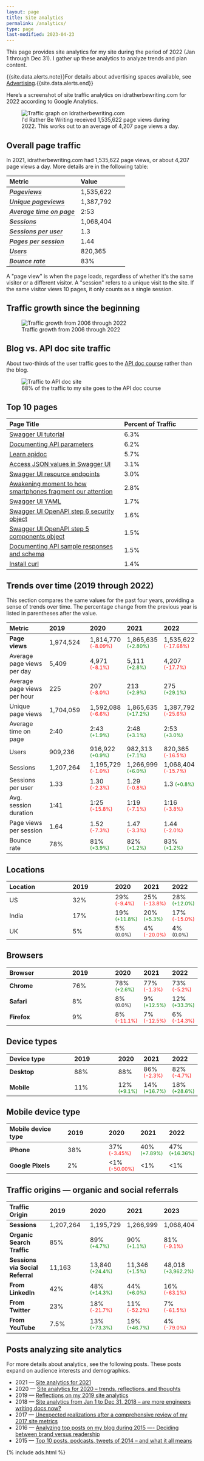 ```yaml
---
layout: page
title: Site analytics
permalink: /analytics/
type: page
last-modified: 2023-04-23
---
```


<p>This page provides site analytics for my site during the period of 2022 (Jan 1 through Dec 31). I gather up these analytics to analyze trends and plan content.</p>

{{site.data.alerts.note}}For details about advertising spaces available, see <a href="/advertising">Advertising</a>.{{site.data.alerts.end}}

<p>
   Here’s a screenshot of site traffic analytics on idratherbewriting.com for 2022 according to Google Analytics.
</p>

<figure>
   <img src="https://s3.us-west-1.wasabisys.com/idbwmedia.com/images/siteanalyticsfor2022.png" alt="Traffic graph on Idratherbewriting.com" />
   <figcaption>I'd Rather Be Writing received 1,535,622 page views during 2022. This works out to an average of 4,207 page views a day.</figcaption>
</figure>

<h2>Overall page traffic</h2>
<p>
   In 2021, idratherbewriting.com had 1,535,622 page views, or about 4,207 page views a day. More details are in the following table:
</p>

<table>
  <col width="60%">
  <col width="40%">
    <thead>
      <tr>
        <th><b>Metric</b></th>
        <th><b>Value</b></th>
      </tr>
    </thead>
    <tr>
      <td><b data-toggle="tooltip" title="The total number of times that all pages on the website have been loaded.">Pageviews</b></td>
      <td>1,535,622</td>
    </tr>
    <tr>
      <td><b data-toggle="tooltip" title="The total number of different pages on the website that have been loaded.">Unique pageviews</b></td>
      <td>1,387,792</td>
    </tr>
    <tr>
      <td><b data-toggle="tooltip" title="The average amount of time that users spend on each page on the website.">Average time on page</b></td>
      <td>2:53</td>
    </tr>
    <tr>
      <td><b data-toggle="tooltip" title="The total number of visits that users have made to the website.">Sessions</b></td>
      <td>1,068,404</td>
    </tr>
    <tr>
      <td><b data-toggle="tooltip" title="The average number of sessions that each user has made to the website.">Sessions per user</b></td>
      <td>1.3</td>
    </tr>
    <tr>
      <td><b data-toggle="tooltip" title="The average number of pages that users view during each session on the website.">Pages per session</b></td>
      <td>1.44</td>
    </tr>
    <tr>
      <td><b data-toggle="tooltip" title="The total number of unique users who have visited the website.">Users</b></td>
      <td>820,365</td>
    </tr>
    <tr>
      <td><b data-toggle="tooltip" title="The percentage of users who leave the website after viewing only one page.">Bounce rate</b></td>
      <td>83%</td>
    </tr>
</table>

<p>A "page view" is when the page loads, regardless of whether it's the same visitor or a different visitor. A "session" refers to a unique visit to the site. If the same visitor views 10 pages, it only counts as a single session.</p>

<h2>Traffic growth since the beginning</h2>

<figure>
   <img src="https://s3.us-west-1.wasabisys.com/idbwmedia.com/images/sitehistoricaltrends2022.png" alt="Traffic growth from 2006 through 2022" />
   <figcaption>Traffic growth from 2006 through 2022</figcaption>
</figure>

<h2>Blog vs. API doc site traffic</h2>
<p>
   About two-thirds of the user traffic goes to the <a href="/learnapidoc">API doc course</a> rather than the blog.
</p>

<figure>
   <img src="https://s3.us-west-1.wasabisys.com/idbwmedia.com/images/traffictoapidocsite2022.png" alt="Traffic to API doc site" />
   <figcaption>68% of the traffic to my site goes to the API doc course</figcaption>
</figure>

<h2>Top 10 pages</h2>

<table>
  <col width="60%">
  <col width="40%">
  <thead>
    <tr>
      <th><b>Page Title</b></th>
      <th><b>Percent of Traffic</b></th>
    </tr>
  </thead>
  <tr>
    <td><a href="/learnapidoc/pubapis_swagger.html">Swagger UI tutorial</a></td>
    <td>6.3%</td>
  </tr>
  <tr>
    <td><a href="/learnapidoc/docapis_doc_parameters.htm">Documenting API parameters</a></td>
    <td>6.2%</td>
  </tr>
  <tr>
    <td><a href="/learnapidoc/">Learn apidoc</a></td>
    <td>5.7%</td>
  </tr>
  <tr>
    <td><a href="/learnapidoc/docapis_access_json_values.html">Access JSON values in Swagger UI</a></td>
    <td>3.1%</td>
  </tr>
  <tr>
    <td><a href="/learnapidoc/docapis_resource_endpoints.html">Swagger UI resource endpoints</a></td>
    <td>3.0%</td>
  </tr>
  <tr>
    <td><a href="/blog/awakening-moment-to-how-smartphones-fragment-our-attention/">Awakening moment to how smartphones fragment our attention</a></td>
    <td>2.8%</td>
  </tr>
  <tr>
    <td><a href="/learnapidoc/pubapis_yaml.html">Swagger UI YAML</a></td>
    <td>1.7%</td>
  </tr>
  <tr>
    <td><a href="/learnapidoc/pubapis_openapi_step6_security_object.html">Swagger UI OpenAPI step 6 security object</a></td>
    <td>1.6%</td>
  </tr>
  <tr>
    <td><a href="/learnapidoc/pubapis_openapi_step5_components_object.html">Swagger UI OpenAPI step 5 components object</a></td>
    <td>1.5%</td>
  </tr>
  <tr>
    <td><a href="/learnapidoc/docapis_doc_sample_responses_and_schema.html">Documenting API sample responses and schema</a></td>
    <td>1.5%</td>
  </tr>
  <tr>
    <td><a href="/learnapidoc/docapis_install_curl.html">Install curl</a></td>
    <td>1.4%</td>
  </tr>
</table>


<h2>Trends over time (2019 through 2022)</h2>

<p>This section compares the same values for the past four years, providing a sense of trends over time. The percentage change from the previous year is listed in parentheses after the value.

<table>
  <col width="60%">
  <col width="40%">
  <thead>
    <tr>
      <th><b>Metric</b></th>
      <th><b>2019</b></th>
      <th><b>2020</b></th>
      <th><b>2021</b></th>
      <th><b>2022</b></th>
    </tr>
  </thead>
  <tr>
    <td><b>Page views</b></td>
    <td>1,974,524</td>
    <td>1,814,770 <span class="negative">(-8.09%)</span></td>
    <td>1,865,635 <span class="positive">(+2.80%)</span></td>
    <td>1,535,622 <span class="negative">(-17.68%)</span></td>
  </tr>
  <tr>
    <td>Average page views per day</td>
    <td>5,409</td>
    <td>4,971 <span class="negative">(-8.1%)</span></td>
    <td>5,111 <span class="positive">(+2.8%)</span></td>
    <td>4,207 <span class="negative">(-17.7%)</span></td>
  </tr>
  <tr>
    <td>Average page views per hour</td>
    <td>225</td>
    <td>207 <span class="negative">(-8.0%)</span></td>
    <td>213 <span class="positive">(+2.9%)</span></td>
    <td>275 <span class="positive">(+29.1%)</span></td>
  </tr>
  <tr>
    <td>Unique page views</td>
    <td>1,704,059</td>
    <td>1,592,088 <span class="negative">(-6.6%)</span></td>
    <td>1,865,635 <span class="positive">(+17.2%)</span></td>
    <td>1,387,792 <span class="negative">(-25.6%)</span></td>
  </tr>
  <tr>
    <td>Average time on page</td>
    <td>2:40</td>
    <td>2:43 <span class="positive">(+1.9%)</span></td>
    <td>2:48 <span class="positive">(+3.1%)</span></td>
    <td>2:53 <span class="positive">(+3.0%)</span></td>
  </tr>
  <tr>
    <td>Users</td>
    <td>909,236</td>
    <td>916,922 <span class="positive">(+0.9%)</span></td>
    <td>982,313 <span class="positive">(+7.1%)</span></td>
    <td>820,365 <span class="negative">(-16.5%)</span></td>
  </tr>
  <tr>
    <td>Sessions</td>
    <td>1,207,264</td>
    <td>1,195,729 <span class="negative">(-1.0%)</span></td>
    <td>1,266,999 <span class="positive">(+6.0%)</span></td>
    <td>1,068,404 <span class="negative">(-15.7%)</span></td>
  </tr>
  <tr>
    <td>Sessions per user</td>
    <td>1.33</td>
    <td>1.30 <span class="negative">(-2.3%)</span></td>
    <td>1.29 <span class="negative">(-0.8%)</span></td>
    <td>1.3 <span class="positive">(+0.8%)</span></td>
  </tr>
  <tr>
    <td>Avg. session duration</td>
    <td>1:41</td>
    <td>1:25 <span class="negative">(-15.8%)</span></td>
    <td>1:19 <span class="negative">(-7.1%)</span></td>
    <td>1:16 <span class="negative">(-3.8%)</span></td>
  </tr>
  <tr>
    <td>Page views per session</td>
    <td>1.64</td>
    <td>1.52 <span class="negative">(-7.3%)</span></td>
    <td>1.47 <span class="negative">(-3.3%)</span></td>
    <td>1.44 <span class="negative">(-2.0%)</span></td>
  </tr>
  <tr>
    <td>Bounce rate</td>
    <td>78%</td>
    <td>81% <span class="positive">(+3.9%)</span></td>
    <td>82% <span class="positive">(+1.2%)</span></td>
    <td>83% <span class="positive">(+1.2%)</span></td>
  </tr>
</table>

<h2>Locations</h2>

<table>
  <col width="60%">
  <col width="40%">
  <thead>
    <tr>
      <th><b>Location</b></th>
      <th><b>2019</b></th>
      <th><b>2020</b></th>
      <th><b>2021</b></th>
      <th><b>2022</b></th>
    </tr>
  </thead>
  <tbody>
    <tr>
      <td>US</td>
      <td>32%</td>
      <td>29% <span class="negative">(-9.4%)</span></td>
      <td>25% <span class="negative">(-13.8%)</span></td>
      <td>28% <span class="positive">(+12.0%)</span></td>
    </tr>
    <tr>
      <td>India</td>
      <td>17%</td>
      <td>19% <span class="positive">(+11.8%)</span></td>
      <td>20% <span class="positive">(+5.3%)</span></td>
      <td>17% <span class="negative">(-15.0%)</span></td>
    </tr>
    <tr>
      <td>UK</td>
      <td>5%</td>
      <td>5% <span class="neutral">(0.0%)</span></td>
      <td>4% <span class="negative">(-20.0%)</span></td>
      <td>4% <span class="neutral">(0.0%)</span></td>
    </tr>
  </tbody>
</table>



<h2>Browsers</h2>

<table>
  <col width="60%">
  <col width="40%">
  <thead>
    <tr>
      <th><b>Browser</b></th>
      <th><b>2019</b></th>
      <th><b>2020</b></th>
      <th><b>2021</b></th>
      <th><b>2022</b></th>
    </tr>
  </thead>
  <tbody>
    <tr>
      <td><b>Chrome</b></td>
      <td>76%</td>
      <td>78% <span class="positive">(+2.6%)</span></td>
      <td>77% <span class="negative">(-1.3%)</span></td>
      <td>73% <span class="negative">(-5.2%)</span></td>
    </tr>
    <tr>
      <td><b>Safari</b></td>
      <td>8%</td>
      <td>8% <span class="neutral">(0.0%)</span></td>
      <td>9% <span class="positive">(+12.5%)</span></td>
      <td>12% <span class="positive">(+33.3%)</span></td>
    </tr>
    <tr>
      <td><b>Firefox</b></td>
      <td>9%</td>
      <td>8% <span class="negative">(-11.1%)</span></td>
      <td>7% <span class="negative">(-12.5%)</span></td>
      <td>6% <span class="negative">(-14.3%)</span></td>
    </tr>
  </tbody>
</table>

<h2>Device types</h2>
<table>
  <col width="60%">
  <col width="40%">
  <thead>
    <tr>
      <th><b>Device type</b></th>
      <th><b>2019</b></th>
      <th><b>2020</b></th>
      <th><b>2021</b></th>
      <th><b>2022</b></th>
    </tr>
  </thead>
  <tbody>
    <tr>
      <td><b>Desktop</b></td>
      <td>88%</td>
      <td>88%</td>
      <td>86% <span class="negative">(-2.3%)</span></td>
      <td>82% <span class="negative">(-4.7%)</span></td>
    </tr>
    <tr>
      <td><b>Mobile</b></td>
      <td>11%</td>
      <td>12% <span class="positive">(+9.1%)</span></td>
      <td>14% <span class="positive">(+16.7%)</span></td>
      <td>18% <span class="positive">(+28.6%)</span></td>
    </tr>
  </tbody>
</table>

<h2>Mobile device type</h2>
<table>
  <col width="60%">
  <col width="40%">
  <thead>
    <tr>
      <th><b>Mobile device type</b></th>
      <th><b>2019</b></th>
      <th><b>2020</b></th>
      <th><b>2021</b></th>
      <th><b>2022</b></th>
    </tr>
  </thead>
  <tbody>
    <tr>
      <td><b>iPhone</b></td>
      <td>38%</td>
      <td>37% <span class="negative">(-3.45%)</span></td>
      <td>40% <span class="positive">(+7.89%)</span></td>
      <td>47% <span class="positive">(+16.36%)</span></td>
    </tr>
    <tr>
      <td><b>Google Pixels</b></td>
      <td>2%</td>
      <td>&lt;1% <span class="negative">(-50.00%)</span></td>
      <td>&lt;1%</td>
      <td>&lt;1%</td>
    </tr>
  </tbody>
</table>

<h2>Traffic origins — organic and social referrals</h2>
<table>
  <col width="60%">
  <col width="40%">
  <thead>
    <tr>
      <th><b>Traffic Origin</b></th>
      <th>2019</th>
      <th>2020</th>
      <th>2021</th>
      <th>2023</th>
    </tr>
  </thead>
  <tbody>
    <tr>
      <td><b>Sessions</b></td>
      <td>1,207,264</td>
      <td>1,195,729</td>
      <td>1,266,999</td>
      <td>1,068,404</td>
    </tr>
    <tr>
      <td><b>Organic Search Traffic</b></td>
      <td>85%</td>
      <td>89% <span class="positive">(+4.7%)</span></td>
      <td>90% <span class="positive">(+1.1%)</span></td>
      <td>81% <span class="negative">(-9.1%)</span></td>
    </tr>
    <tr>
      <td><b>Sessions via Social Referral</b></td>
      <td>11,163</td>
      <td>13,840 <span class="positive">(+24.4%)</span></td>
      <td>11,346 <span class="positive">(+1.5%)</span></td>
      <td>48,018 <span class="positive">(+3,962.2%)</span></td>
    </tr>
    <tr>
      <td><b>From LinkedIn</b></td>
      <td>42%</td>
      <td>48% <span class="positive">(+14.3%)</span></td>
      <td>44% <span class="positive">(+6.0%)</span></td>
      <td>16% <span class="negative">(-63.1%)</span></td>
    </tr>
    <tr>
      <td><b>From Twitter</b></td>
      <td>23%</td>
      <td>18% <span class="negative">(-21.7%)</span></td>
      <td>11% <span class="negative">(-52.2%)</span></td>
      <td>7% <span class="negative">(-61.5%)</span></td>
    </tr>
    <tr>
      <td><b>From YouTube</b></td>
      <td>7.5%</td>
      <td>13% <span class="positive">(+73.3%)</span></td>
      <td>19% <span class="positive">(+46.7%)</span></td>
      <td>4% <span class="negative">(-79.0%)</span></td>
    </tr>
  </tbody>
</table>

<h2>Posts analyzing site analytics</h2>
<p>For more details about analytics, see the following posts. These posts expand on audience interests and demographics.</p>
<ul>
   <li>2021 — <a href="/blog/2021-site-analytics-reflections">Site analytics for 2021</a></li>
   <li>2020 — <a href="/blog/site-analytics-reflections/">Site analytics for 2020 – trends, reflections, and thoughts</a></li>
   <li>2019 — <a href="/blog/reflections-on-site-analytics-for-2019/">Reflections on my 2019 site analytics</a></li>
   <li>2018 — <a href="/2019/01/14/site-analytics-from-2018-59-percent-traffic-going-to-api-doc-site/">Site analytics from Jan 1 to Dec 31, 2018 – are more engineers writing docs now?</a></li>
   <li>2017 — <a href="/2018/01/11/comprehensive-metrics-for-idratherbewriting-in-2017">Unexpected realizations after a comprehensive review of my 2017 site metrics</a></li>
   <li>2016 — <a href="/2016/01/01/analyzing-top-posts-trends-on-idratherbewriting-blog/">Analyzing top posts on my blog during 2015 —- Deciding between brand versus readership</a></li>
   <li>2015 — <a href="/2015/01/05/top-10-posts-podcasts-tweets-of-2014-and-what-it-all-means/">Top 10 posts, podcasts, tweets of 2014 – and what it all means</a></li>
</ul>
{% include ads.html %}

<style>
/* Negative value styling */
.negative {
  font-size: 0.8em; /* Smaller font size */
  color: red; /* Green text color */
}

/* Positive value styling */
.positive {
  font-size: 0.8em; /* Smaller font size */
  color: green; /* Red text color */
}

.neutral {
  font-size: 0.8em;
}

 [data-toggle="tooltip"] {
    font-style: italic;
    border-bottom: 1px dotted;
    color: #444;
  }
table thead>tr>th {
text-align: left;
text-transform: none;
}

table {
min-width: 80%;
}

</style>
